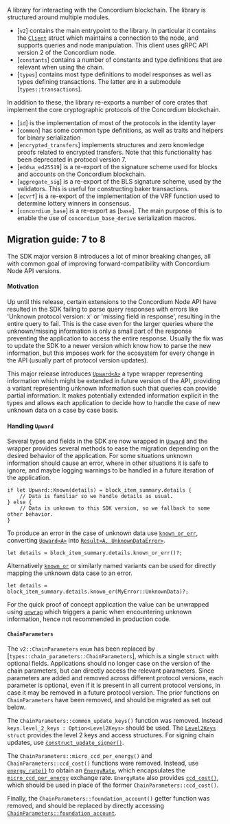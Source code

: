 A library for interacting with the Concordium blockchain. The library is structured around multiple modules.

- [`v2`] contains the main entrypoint to the library.
  In particular it contains the [`Client`](v2::Client) struct which maintains a connection to the node, and supports queries and node manipulation.
  This client uses gRPC API version 2 of the Concordium node.
- [`constants`] contains a number of constants and type definitions that are
  relevant when using the chain.
- [`types`] contains most type definitions to model responses as well as
  types defining transactions.
  The latter are in a submodule [`types::transactions`].

In addition to these, the library re-exports a number of core crates that implement the core cryptographic protocols of the Concordium blockchain.

- [`id`] is the implementation of most of the protocols in the identity layer
- [`common`] has some common type definitions, as well as traits and helpers for binary serialization
- [`encrypted_transfers`] implements structures and zero knowledge proofs related to encrypted transfers. Note that this functionality has been deprecated in protocol version 7.
- [`eddsa_ed25519`] is a re-export of the signature scheme used for blocks and accounts on the Concordium blockchain.
- [`aggregate_sig`] is a re-export of the BLS signature scheme, used by the validators. This is useful for constructing baker transactions.
- [`ecvrf`] is a re-export of the implementation of the VRF function used to determine lottery winners in consensus.
- [`concordium_base`] is a re-export as [`base`]. The main purpose of this is to enable the use of `concordium_base_derive` serialization macros.

## Migration guide: 7 to 8

The SDK major version 8 introduces a lot of minor breaking changes, all with common goal of improving forward-compatibility with Concordium Node API versions.

#### Motivation

Up until this release, certain extensions to the Concordium Node API have resulted in the SDK failing to parse query responses with errors like 'Unknown protocol version: x' or 'missing field in response', resulting in the entire query to fail.
This is the case even for the larger queries where the unknown/missing information is only a small part of the response preventing the application to access the entire response.
Usually the fix was to update the SDK to a newer version which know how to parse the new information, but this imposes work for the ecosystem for every change in the API (usually part of protocol version updates).

This major release introduces [`Upward<A>`] a type wrapper representing information which might be extended in future version of the API, providing a variant representing unknown information such that queries can provide partial information.
It makes potentially extended information explicit in the types and allows each application to decide how to handle the case of new unknown data on a case by case basis.

#### Handling `Upward`

Several types and fields in the SDK are now wrapped in [`Upward`] and the wrapper provides several methods to ease the migration depending on the desired behavior of the application.
For some situations unknown information should cause an error, where in other situations it is safe to ignore, and maybe logging warnings to be handled in a future iteration of the application.

```rust,no_compile
if let Upward::Known(details) = block_item_summary.details {
    // Data is familiar so we handle details as usual.
} else {
    // Data is unknown to this SDK version, so we fallback to some other behavior.
}
```

To produce an error in the case of unknown data use [`known_or_err`], converting [`Upward<A>`] into [`Result<A, UnknownDataError>`](v2::upward::UnknownDataError).

```rust,no_compile
let details = block_item_summary.details.known_or_err()?;
```

Alternatively [`known_or`] or similarly named variants can be used for directly mapping the unknown data case to an error.

```rust,no_compile
let details = block_item_summary.details.known_or(MyError::UnknownData)?;
```

For the quick proof of concept application the value can be unwrapped using [`unwrap`] which triggers a panic when encountering unknown information, hence not recommended in production code.

[`Upward<A>`]: v2::Upward
[`Upward`]: v2::Upward
[`known_or_err`]: v2::Upward::known_or_err
[`known_or`]: v2::Upward::known_or
[`unwrap`]: v2::Upward::unwrap

#### `ChainParameters`

The `v2::ChainParameters` `enum` has been replaced by [`types::chain_parameters::ChainParameters`], which is a single `struct` with optional fields.
Applications should no longer case on the version of the chain parameters, but can directly access the relevant parameters.
Since parameters are added and removed across different protocol versions, each parameter is optional, even if it is present in all current protocol versions, in case it may be removed in a future protocol version.
The prior functions on `ChainParameters` have been removed, and should be migrated as set out below.

The `ChainParameters::common_update_keys()` function was removed.
Instead `keys.level_2_keys : Option<Level2Keys>` should be used.
The [`Level2Keys`](types::chain_parameters::Level2Keys) `struct` provides the level 2 keys and access structures.
For signing chain updates, use [`construct_update_signer()`](types::chain_parameters::Level2Keys::construct_update_signer).

The `ChainParameters::micro_ccd_per_energy()` and `ChainParameters::ccd_cost()` functions were removed.
Instead, use [`energy_rate()`](types::chain_parameters::ChainParameters::energy_rate) to obtain an [`EnergyRate`](types::chain_parameters::EnergyRate), which encapsulates the [`micro_ccd_per_energy`](types::chain_parameters::EnergyRate::micro_ccd_per_energy) exchange rate.
`EnergyRate` also provides [`ccd_cost()`](types::chain_parameters::EnergyRate::ccd_cost), which should be used in place of the former `ChainParameters::ccd_cost()`.

Finally, the `ChainParameters::foundation_account()` getter function was removed, and should be replaced by directly accessing [`ChainParameters::foundation_account`](types::chain_parameters::ChainParameters::foundation_account).